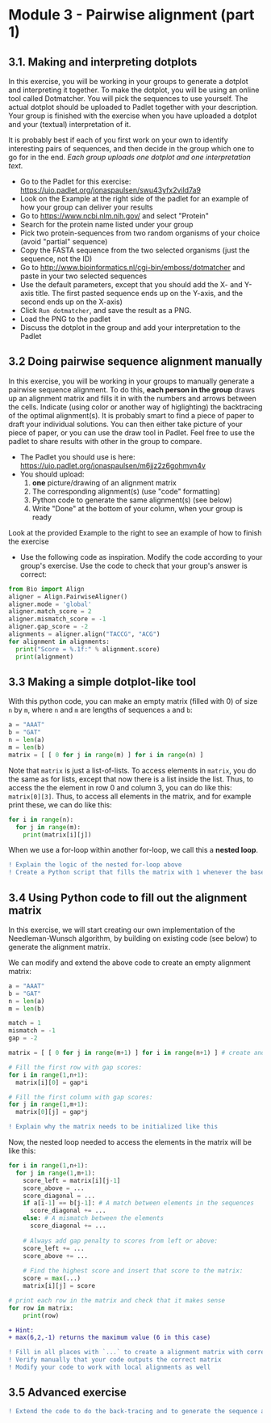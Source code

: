 # Module 3 - Pairwise alignment (part 1)
## 3.1. Making and interpreting dotplots
In this exercise, you will be working in your groups to generate a dotplot and interpreting it together. To make the dotplot, you will be using an online tool called Dotmatcher. You will pick the sequences to use yourself. The actual dotplot should be uploaded to Padlet together with your description. Your group is finished with the exercise when you have uploaded a dotplot and your (textual) interpretation of it. 

It is probably best if each of you first work on your own to identify interesting pairs of sequences, and then decide in the group which one to go for in the end. *Each group uploads one dotplot and one interpretation text.*

- Go to the Padlet for this exercise: https://uio.padlet.org/jonaspaulsen/swu43yfx2vild7a9
- Look on the Example at the right side of the padlet for an example of how your group can deliver your results
- Go to https://www.ncbi.nlm.nih.gov/ and select "Protein"
- Search for the protein name listed under your group
- Pick two protein-sequences from two random organisms of your choice (avoid "partial" sequence)
- Copy the FASTA sequence from the two selected organisms (just the sequence, not the ID)
- Go to http://www.bioinformatics.nl/cgi-bin/emboss/dotmatcher and paste in your two selected sequences
- Use the default parameters, except that you should  add the X- and Y-axis title. The first pasted sequence ends up on the Y-axis, and the second ends up on the X-axis)
- Click `Run dotmatcher`, and save the result as a PNG.
- Load the PNG to the padlet
- Discuss the dotplot in the group and add your interpretation to the Padlet

## 3.2 Doing pairwise sequence alignment manually
In this exercise, you will be working in your groups to manually generate a pairwise sequence alignment. To do this, **each person in the group** draws up an alignment matrix and fills it in with the numbers and arrows between the cells. Indicate (using color or another way of higlighting) the backtracing of the optimal alignment(s). It is probably smart to find a piece of paper to draft your individual solutions. You can then either take picture of your piece of paper, or you can use the draw tool in Padlet. Feel free to use the padlet to share results with other in the group to compare.
- The Padlet you should use is here: https://uio.padlet.org/jonaspaulsen/m6jjz2z6gohmvn4v
- You should upload:
  1. **one** picture/drawing of an alignment matrix 
  2. The corresponding alignment(s) (use "code" formatting)
  3. Python code to generate the same alignment(s) (see below)
  4. Write "Done" at the bottom of your column, when your group is ready

Look at the provided Example to the right to see an example of how to finish the exercise

- Use the following code as inspiration. Modify the code according to your group's exercise. Use the code to check that your group's answer is correct:
```python
from Bio import Align
aligner = Align.PairwiseAligner()
aligner.mode = 'global'
aligner.match_score = 2
aligner.mismatch_score = -1
aligner.gap_score = -2
alignments = aligner.align("TACCG", "ACG")
for alignment in alignments:
  print("Score = %.1f:" % alignment.score)
  print(alignment)
```

## 3.3 Making a simple dotplot-like tool
With this python code, you can make an empty matrix (filled with 0) of size `n` by `m`, where  `n` and `m` are lengths of sequences `a` and `b`:
```python
a = "AAAT"
b = "GAT"
n = len(a)
m = len(b)
matrix = [ [ 0 for j in range(m) ] for i in range(n) ]
```
Note that `matrix` is just a list-of-lists. To access elements in `matrix`, you do the same as for lists, except that now there is a list inside the list. Thus, to access the the element in row 0 and column 3, you can do like this: `matrix[0][3]`. Thus, to access all elements in the matrix, and for example print these, we can do like this:

```python
for i in range(n):
  for j in range(m):
    print(matrix[i][j])
```

When we use a for-loop within another for-loop, we call this a **nested loop**.

```diff
! Explain the logic of the nested for-loop above
! Create a Python script that fills the matrix with 1 whenever the bases match, and 0 otherwise
```

## 3.4 Using Python code to fill out the alignment matrix
In this exercise, we will start creating our own implementation of the Needleman-Wunsch algorithm, by building on existing code (see below) to generate the alignment matrix.

We can modify and extend the above code to create an empty alignment matrix:
```python
a = "AAAT"
b = "GAT"
n = len(a)
m = len(b)

match = 1
mismatch = -1
gap = -2

matrix = [ [ 0 for j in range(m+1) ] for i in range(n+1) ] # create and fill matrix with 0s

# Fill the first row with gap scores:
for i in range(1,n+1):
  matrix[i][0] = gap*i

# Fill the first column with gap scores:
for j in range(1,m+1):
  matrix[0][j] = gap*j
```

```diff
! Explain why the matrix needs to be initialized like this
```

Now, the nested loop needed to access the elements in the matrix will be like this:

```python
for i in range(1,n+1):
  for j in range(1,m+1):
    score_left = matrix[i][j-1]
    score_above = ...
    score_diagonal = ...
    if a[i-1] == b[j-1]: # A match between elements in the sequences
      score_diagonal += ...
    else: # A mismatch between the elements 
      score_diagonal += ...      
    
    # Always add gap penalty to scores from left or above:
    score_left += ...
    score_above += ...
    
    # Find the highest score and insert that score to the matrix:
    score = max(...)
    matrix[i][j] = score

# print each row in the matrix and check that it makes sense
for row in matrix:
    print(row)
```

```diff
+ Hint:
+ max(6,2,-1) returns the maximum value (6 in this case)
```

```diff
! Fill in all places with `...` to create a alignment matrix with correct alignment scores
! Verify manually that your code outputs the correct matrix
! Modify your code to work with local alignments as well
```


## 3.5 Advanced exercise
```diff
! Extend the code to do the back-tracing and to generate the sequence alignments
```
